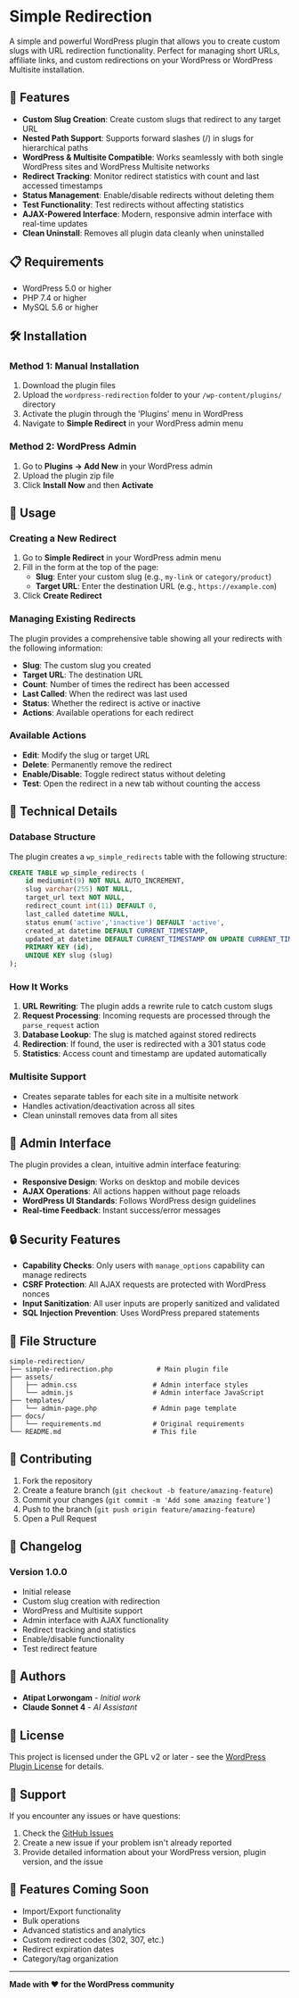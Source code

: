 # Simple Redirection

A simple and powerful WordPress plugin that allows you to create custom slugs with URL redirection functionality. Perfect for managing short URLs, affiliate links, and custom redirections on your WordPress or WordPress Multisite installation.

## 🚀 Features

- **Custom Slug Creation**: Create custom slugs that redirect to any target URL
- **Nested Path Support**: Supports forward slashes (/) in slugs for hierarchical paths
- **WordPress & Multisite Compatible**: Works seamlessly with both single WordPress sites and WordPress Multisite networks
- **Redirect Tracking**: Monitor redirect statistics with count and last accessed timestamps
- **Status Management**: Enable/disable redirects without deleting them
- **Test Functionality**: Test redirects without affecting statistics
- **AJAX-Powered Interface**: Modern, responsive admin interface with real-time updates
- **Clean Uninstall**: Removes all plugin data cleanly when uninstalled

## 📋 Requirements

- WordPress 5.0 or higher
- PHP 7.4 or higher
- MySQL 5.6 or higher

## 🛠 Installation

### Method 1: Manual Installation

1. Download the plugin files
2. Upload the `wordpress-redirection` folder to your `/wp-content/plugins/` directory
3. Activate the plugin through the 'Plugins' menu in WordPress
4. Navigate to **Simple Redirect** in your WordPress admin menu

### Method 2: WordPress Admin

1. Go to **Plugins → Add New** in your WordPress admin
2. Upload the plugin zip file
3. Click **Install Now** and then **Activate**

## 📖 Usage

### Creating a New Redirect

1. Go to **Simple Redirect** in your WordPress admin menu
2. Fill in the form at the top of the page:
   - **Slug**: Enter your custom slug (e.g., `my-link` or `category/product`)
   - **Target URL**: Enter the destination URL (e.g., `https://example.com`)
3. Click **Create Redirect**

### Managing Existing Redirects

The plugin provides a comprehensive table showing all your redirects with the following information:

- **Slug**: The custom slug you created
- **Target URL**: The destination URL
- **Count**: Number of times the redirect has been accessed
- **Last Called**: When the redirect was last used
- **Status**: Whether the redirect is active or inactive
- **Actions**: Available operations for each redirect

### Available Actions

- **Edit**: Modify the slug or target URL
- **Delete**: Permanently remove the redirect
- **Enable/Disable**: Toggle redirect status without deleting
- **Test**: Open the redirect in a new tab without counting the access

## 🔧 Technical Details

### Database Structure

The plugin creates a `wp_simple_redirects` table with the following structure:

```sql
CREATE TABLE wp_simple_redirects (
    id mediumint(9) NOT NULL AUTO_INCREMENT,
    slug varchar(255) NOT NULL,
    target_url text NOT NULL,
    redirect_count int(11) DEFAULT 0,
    last_called datetime NULL,
    status enum('active','inactive') DEFAULT 'active',
    created_at datetime DEFAULT CURRENT_TIMESTAMP,
    updated_at datetime DEFAULT CURRENT_TIMESTAMP ON UPDATE CURRENT_TIMESTAMP,
    PRIMARY KEY (id),
    UNIQUE KEY slug (slug)
);
```

### How It Works

1. **URL Rewriting**: The plugin adds a rewrite rule to catch custom slugs
2. **Request Processing**: Incoming requests are processed through the `parse_request` action
3. **Database Lookup**: The slug is matched against stored redirects
4. **Redirection**: If found, the user is redirected with a 301 status code
5. **Statistics**: Access count and timestamp are updated automatically

### Multisite Support

- Creates separate tables for each site in a multisite network
- Handles activation/deactivation across all sites
- Clean uninstall removes data from all sites

## 🎨 Admin Interface

The plugin provides a clean, intuitive admin interface featuring:

- **Responsive Design**: Works on desktop and mobile devices
- **AJAX Operations**: All actions happen without page reloads
- **WordPress UI Standards**: Follows WordPress design guidelines
- **Real-time Feedback**: Instant success/error messages

## 🔒 Security Features

- **Capability Checks**: Only users with `manage_options` capability can manage redirects
- **CSRF Protection**: All AJAX requests are protected with WordPress nonces
- **Input Sanitization**: All user inputs are properly sanitized and validated
- **SQL Injection Prevention**: Uses WordPress prepared statements

## 📁 File Structure

```
simple-redirection/
├── simple-redirection.php           # Main plugin file
├── assets/
│   ├── admin.css                   # Admin interface styles
│   └── admin.js                    # Admin interface JavaScript
├── templates/
│   └── admin-page.php              # Admin page template
├── docs/
│   └── requirements.md             # Original requirements
└── README.md                       # This file
```

## 🤝 Contributing

1. Fork the repository
2. Create a feature branch (`git checkout -b feature/amazing-feature`)
3. Commit your changes (`git commit -m 'Add some amazing feature'`)
4. Push to the branch (`git push origin feature/amazing-feature`)
5. Open a Pull Request

## 📝 Changelog

### Version 1.0.0
- Initial release
- Custom slug creation with redirection
- WordPress and Multisite support
- Admin interface with AJAX functionality
- Redirect tracking and statistics
- Enable/disable functionality
- Test redirect feature

## 👥 Authors

- **Atipat Lorwongam** - *Initial work*
- **Claude Sonnet 4** - *AI Assistant*

## 📄 License

This project is licensed under the GPL v2 or later - see the [WordPress Plugin License](https://wordpress.org/about/license/) for details.

## 🐛 Support

If you encounter any issues or have questions:

1. Check the [GitHub Issues](https://github.com/luozongbao/wordpress-redirection/issues)
2. Create a new issue if your problem isn't already reported
3. Provide detailed information about your WordPress version, plugin version, and the issue

## 🌟 Features Coming Soon

- Import/Export functionality
- Bulk operations
- Advanced statistics and analytics
- Custom redirect codes (302, 307, etc.)
- Redirect expiration dates
- Category/tag organization

---

**Made with ❤️ for the WordPress community**